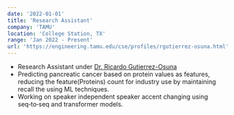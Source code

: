 ```yaml
---
date: '2022-01-01'
title: 'Research Assistant'
company: 'TAMU'
location: 'College Station, TX'
range: 'Jan 2022 - Present'
url: 'https://engineering.tamu.edu/cse/profiles/rgutierrez-osuna.html'
---
```


- Research Assistant under [Dr. Ricardo Gutierrez-Osuna](https://engineering.tamu.edu/cse/profiles/rgutierrez-osuna.html)
- Predicting pancreatic cancer based on protein values as features, reducing the feature(Proteins) count for industry use by maintaining recall the using ML techniques.
- Working on speaker independent speaker accent changing using seq‑to‑seq and transformer models.
